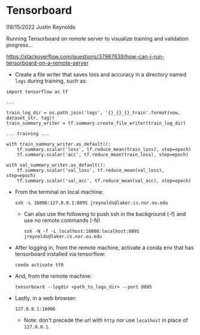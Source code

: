 # Tensorboard

09/15/2022
Justin Reynolds

Running Tensorboard on remote server to visualize training and validation progress...

https://stackoverflow.com/questions/37987839/how-can-i-run-tensorboard-on-a-remote-server

- Create a file writer that saves loss and accuracy in a directory named `logs` during training, such as:

```
import tensorflow as tf

...

train_log_dir = os.path.join('logs', '{}_{}_{}_train'.format(now, dataset_str, tag))
train_summary_writer = tf.summary.create_file_writer(train_log_dir)

... training ...

with train_summary_writer.as_default():
    tf.summary.scalar('loss', tf.reduce_mean(train_loss), step=epoch)
    tf.summary.scalar('acc', tf.reduce_mean(train_loss), step=epoch)

with val_summary_writer.as_default():
    tf.summary.scalar('val_loss', tf.reduce_mean(val_loss), step=epoch)
    tf.summary.scalar('val_acc', tf.reduce_mean(val_acc), step=epoch)
```
    
- From the terminal on local machine:

    `ssh -L 16006:127.0.0.1:8895 jreynolds@laker.cs.nor.ou.edu`
    
    - Can also use the following to push ssh in the background (-f) and use no remote commands (-N)
        
        `ssh -N -f -L localhost:16006:localhost:8895 jreynolds@laker.cs.nor.ou.edu`
        
- After logging in, from the remote machine, activate a conda env that has tensorboard installed via tensorflow: 

    `conda activate tf0`

- And, from the remote machine: 

    `tensorboard --logdir <path_to_logs_dir> --port 8895`

- Lastly, in a web browser: 

    `127.0.0.1:16006`

    - Note: don't precede the url with `http` nor use `localhost` in place of `127.0.0.1`. 